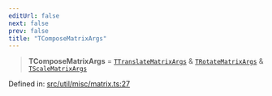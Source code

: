 ```yaml
---
editUrl: false
next: false
prev: false
title: "TComposeMatrixArgs"
---
```


> **TComposeMatrixArgs** = [`TTranslateMatrixArgs`](/api/fabric/namespaces/util/type-aliases/ttranslatematrixargs/) & [`TRotateMatrixArgs`](/api/fabric/namespaces/util/type-aliases/trotatematrixargs/) & [`TScaleMatrixArgs`](/api/fabric/namespaces/util/type-aliases/tscalematrixargs/)

Defined in: [src/util/misc/matrix.ts:27](https://github.com/fabricjs/fabric.js/blob/8748628df7e9de00ba77413bfc3ad9e9fe9d4f30/src/util/misc/matrix.ts#L27)

